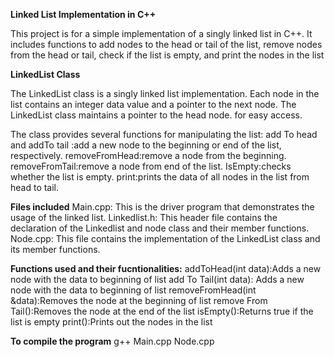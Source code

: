 **Linked List Implementation in C++**

This project is for a simple implementation of a singly linked list in C++. It includes functions to add nodes to the head or tail of the list, remove nodes from the head or tail, check if the list is empty, and print the nodes in the list

**LinkedList Class**

The LinkedList class is a singly linked list implementation. Each node in the list contains an integer data value and a pointer to the next node. The LinkedList class maintains a pointer to the head node. for easy access.

The class provides several functions for manipulating the list:
add To head and addTo tail :add a new node to the beginning or end of the list, respectively.
removeFromHead:remove a node from the beginning.
removeFromTail:remove a node from end of the list.
IsEmpty:checks whether the list is empty.
print:prints the data of all nodes in the list from head to tail.

**Files included**
Main.cpp: This is the driver program that demonstrates the usage of the linked list.
Linkedlist.h: This header file contains the declaration of the Linkedlist and node class and their member functions.
Node.cpp: This file contains the implementation of the LinkedList class and its member functions.
 
**Functions used and their fucntionalities:**
addToHead(int data):Adds a new node with the data to beginning of list
add To Tail(int data): Adds a new node with the data to beginning of list
removeFromHead(int &data):Removes the node at the beginning of list
remove From Tail():Removes the node at the end of the list
isEmpty():Returns true if the list is empty
print():Prints out the nodes in the list

**To compile the program**
g++ Main.cpp Node.cpp
